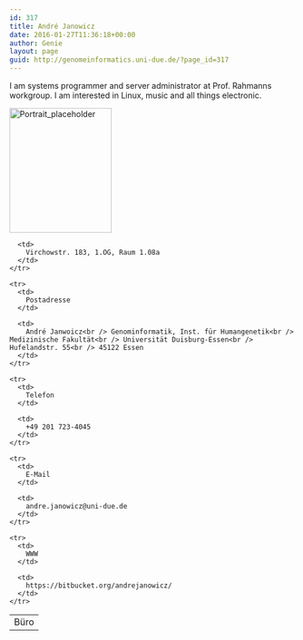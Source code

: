 ```yaml
---
id: 317
title: André Janowicz
date: 2016-01-27T11:36:18+00:00
author: Genie
layout: page
guid: http://genomeinformatics.uni-due.de/?page_id=317
---
```

I am systems programmer and server administrator at Prof. Rahmanns workgroup. I am interested in Linux, music and all things electronic.

<img class="size-full wp-image-445 alignleft" style="float: left; margin-right: 1em;" src="http://genomeinformatics.uni-due.de/wp-content/uploads/2016/01/Portrait_placeholder.png" alt="Portrait_placeholder" width="180" height="220" />

<div style="float: right;">
  <table>
    <tr>
      <td>
        Büro
      </td>
      
      <td>
        Virchowstr. 183, 1.OG, Raum 1.08a
      </td>
    </tr>
    
    <tr>
      <td>
        Postadresse
      </td>
      
      <td>
        André Janwoicz<br /> Genominformatik, Inst. für Humangenetik<br /> Medizinische Fakultät<br /> Universität Duisburg-Essen<br /> Hufelandstr. 55<br /> 45122 Essen
      </td>
    </tr>
    
    <tr>
      <td>
        Telefon
      </td>
      
      <td>
        +49 201 723-4045
      </td>
    </tr>
    
    <tr>
      <td>
        E-Mail
      </td>
      
      <td>
        andre.janowicz@uni-due.de
      </td>
    </tr>
    
    <tr>
      <td>
        WWW
      </td>
      
      <td>
        https://bitbucket.org/andrejanowicz/
      </td>
    </tr>
  </table>
</div>

<div style="clear: right;">
</div>